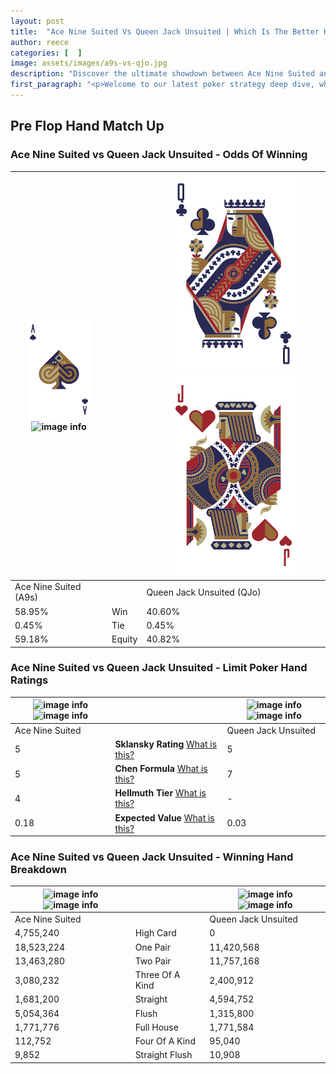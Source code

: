 ```yaml
---
layout: post
title:  "Ace Nine Suited Vs Queen Jack Unsuited | Which Is The Better Hand In Poker? A Complete Guide"
author: reece
categories: [  ]
image: assets/images/a9s-vs-qjo.jpg
description: "Discover the ultimate showdown between Ace Nine Suited and Queen Jack Unsuited in poker! Uncover the odds, strategies, and scenarios where one hand triumphs over the other. Get ready to up your poker game with this thrilling analysis."
first_paragraph: "<p>Welcome to our latest poker strategy deep dive, where we're pitting two distinct hands against each other in a high-stakes showdown: Ace Nine Suited vs Queen Jack Unsuited.</p><p>In the dynamic world of poker, every decision counts, and knowing which hand holds the upper hand is key to your success at the table.</p><p>In this article, we'll dissect these two hands, explore the scenarios where one dominates the other, and equip you with the knowledge to make strategic choices that can tip the odds in your favor.</p><p>Get ready to unravel the intriguing dynamics of these poker hands and elevate your game to new heights.</p>"
---
```




[comment]: # (sp0)

## Pre Flop Hand Match Up

<div class="table hand-ratings" markdown="1"> 



### Ace Nine Suited vs Queen Jack Unsuited - Odds Of Winning


    
| ![image info](assets/images/hand1/a.png) ![image info](assets/images/hand1/9s.png) |  | ![image info](assets/images/hand2/q.png) ![image info](assets/images/hand2/jo.png) |
| -------- | -------- | -------- |
| Ace Nine Suited (A9s) |  | Queen Jack Unsuited (QJo) |
| 58.95% | Win | 40.60% |
| 0.45% | Tie | 0.45% |
| 59.18% | Equity | 40.82% |




[comment]: # (sp1)



### Ace Nine Suited vs Queen Jack Unsuited - Limit Poker Hand Ratings


    
| ![image info](https://www.riverpairs.com/assets/images/hand1/a.png) ![image info](https://www.riverpairs.com/assets/images/hand1/9s.png) |  | ![image info](https://www.riverpairs.com/assets/images/hand2/q.png) ![image info](https://www.riverpairs.com/assets/images/hand2/jo.png) |
| -------- | -------- | -------- |
| Ace Nine Suited |  | Queen Jack Unsuited |
| 5 | **Sklansky Rating** [What is this?](/sklansky-rating-explained) | 5 |
| 5 | **Chen Formula** [What is this?](/chen-formula-explained) | 7 |
| 4 | **Hellmuth Tier** [What is this?](/Hellmuth-tier-explained) | - |
| 0.18 | **Expected Value** [What is this?](/expected-value-explained) | 0.03 |




[comment]: # (sp2)



### Ace Nine Suited vs Queen Jack Unsuited - Winning Hand Breakdown


    
| ![image info](https://www.riverpairs.com/assets/images/hand1/a.png) ![image info](https://www.riverpairs.com/assets/images/hand1/9s.png) |  | ![image info](https://www.riverpairs.com/assets/images/hand2/q.png) ![image info](https://www.riverpairs.com/assets/images/hand2/jo.png) |
| -------- | -------- | -------- |
| Ace Nine Suited |  | Queen Jack Unsuited |
| 4,755,240 | High Card | 0 |
| 18,523,224 | One Pair | 11,420,568 |
| 13,463,280 | Two Pair | 11,757,168 |
| 3,080,232 | Three Of A Kind | 2,400,912 |
| 1,681,200 | Straight | 4,594,752 |
| 5,054,364 | Flush | 1,315,800 |
| 1,771,776 | Full House | 1,771,584 |
| 112,752 | Four Of A Kind | 95,040 |
| 9,852 | Straight Flush | 10,908 |




[comment]: # (sp3)



</div>

[comment]: # (sp4)



[comment]: # (sp5)

